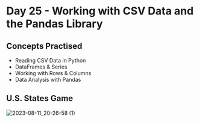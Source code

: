 # Day 25 - Working with CSV Data and the Pandas Library
## Concepts Practised
- Reading CSV Data in Python
- DataFrames & Series
- Working with Rows & Columns
- Data Analysis with Pandas
## U.S. States Game
![2023-08-11_20-26-58 (1)](https://github.com/v-vlasenko/100-days-of-code-python/assets/22979648/0fd29b2d-f336-4b26-9777-fe69aa764945)
